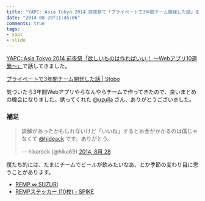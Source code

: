 ```yaml
---
title: "YAPC::Asia Tokyo 2014 前夜祭で「プライベートで3年間チーム開発した話」をしてきた"
date: "2014-08-29T11:45:06"
comments: true
tags: 
- yapc
- slide
---
```


[YAPC::Asia Tokyo 2014 前夜祭「欲しいものは作ればいい！ 〜Webアプリ10連発〜」](http://yapcasia.org/2014/08/eve-of-yapcasia.html)で話してきました。

<!--more-->

[プライベートで3年間チーム開発した話 | Stobo](http://www.storyboards.jp/viewer/u1g2d7)

気づいたら3年間Webアプリやらなんやらチームで作ってきたので、良いまとめの機会になりました。誘ってくれた [@uzulla](https://twitter.com/uzulla) さん、ありがとうございました。

### 補足

<blockquote class="twitter-tweet" lang="ja"><p>誤解があったかもしれないけど「いいね」するとお金がかかるのは僕じゃなくて <a href="https://twitter.com/hideack">@hideack</a> です。ありがとう。</p>&mdash; hikarock (@hika69) <a href="https://twitter.com/hika69/statuses/504946565199323136">2014, 8月 28</a></blockquote>
<script async src="//platform.twitter.com/widgets.js" charset="utf-8"></script>

僕たち的には、たまにチームでビールが飲みたいなあ、とか季節の変わり目に思うことがあります。

- [REMP ∞ SUZURI](https://suzuri.jp/REMP/)
- [REMPステッカー (10枚) - SPIKE](https://spike.cc/p/scsIZLtH)

